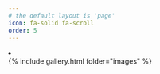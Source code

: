 ```yaml
---
# the default layout is 'page'
icon: fa-solid fa-scroll
order: 5
---
```

<li><a href="{{ site.baseurl }}/index.html"><i class='fa fa-picture-0'></i></a></li>
{% include gallery.html folder="images" %}